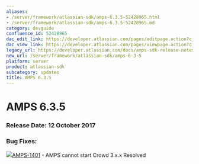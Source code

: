 ```yaml
---
aliases:
- /server/framework/atlassian-sdk/amps-6.3.5-52428965.html
- /server/framework/atlassian-sdk/amps-6.3.5-52428965.md
category: devguide
confluence_id: 52428965
dac_edit_link: https://developer.atlassian.com/pages/editpage.action?cjm=wozere&pageId=52428965
dac_view_link: https://developer.atlassian.com/pages/viewpage.action?cjm=wozere&pageId=52428965
legacy_url: https://developer.atlassian.com/docs/amps-sdk-release-notes/amps-sdk-6-x-and-up-release-notes/amps-6-3-5
new_url: /server/framework/atlassian-sdk/amps-6-3-5
platform: server
product: atlassian-sdk
subcategory: updates
title: AMPS 6.3.5
---
```

# AMPS 6.3.5

### Release Date: 12 October 2017

### Bug Fixes: 

<a href="https://ecosystem.atlassian.net/browse/AMPS-1401?src=confmacro" class="jira-issue-key"><img src="https://ecosystem.atlassian.net/secure/viewavatar?size=xsmall&amp;avatarId=15303&amp;avatarType=issuetype" class="icon" />AMPS-1401</a> - AMPS cannot start Crowd 3.x.x Resolved



































































